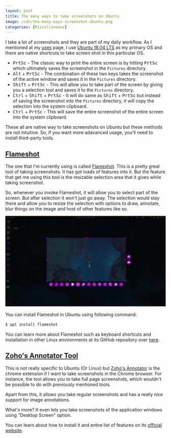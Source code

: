 ```yaml
---
layout: post
title: The many ways to take screenshots on Ubuntu
image: /cdn/the-many-ways-screenshot-ubuntu.png
categories: [Miscellaneous]
---
```


I take a lot of screenshots and they are part of my daily workflow. As I mentioned at my [uses](/uses/) page, I use [Ubuntu 18.04 LTS](http://releases.ubuntu.com/18.04/) as my primary OS and there are native shortcuts to take screen shot in this particular OS.

- <kbd>PrtSc</kbd> - The classic way to print the entire screen is by hitting <kbd>PrtSc</kbd> which ultimately saves the screenshot in the `Pictures` directory.
- <kbd>Alt</kbd> + <kbd>PrtSc</kbd> - The combination of these two keys takes the screenshot of the active window and saves it in the `Pictures` directory.
- <kbd>Shift</kbd> + <kbd>PrtSc</kbd> - This will allow you to take part of the screen by giving you a selection tool and saves it to the `Pictures` directory.
- <kbd>Ctrl</kbd> + <kbd>Shift</kbd> + <kbd>PrtSc</kbd> - It will do same as <kbd>Shift</kbd> + <kbd>PrtSc</kbd> but instead of saving the screenshot into the `Pictures` directory, it will copy the selection into the system clipboard.
- <kbd>Ctrl</kbd> + <kbd>PrtSc</kbd> - This will save the entire screenshot of the entire screen into the system clipboard.

These all are native way to take screenshots on Ubuntu but these methods are not intuitive. So, if you want more adavanced usage, you'll need to install third-party tools.

## [Flameshot](https://flameshot.js.org)

The one that I'm currently using is called [Flameshot](https://flameshot.js.org). This is a pretty great tool of taking screenshots. It has got loads of features into it. But the feature that get me using this tool is the resizable selection area that it gives while taking screenshot.

So, whenever you invoke Flameshot, it will allow you to select part of the screen. But after selection it won't just go away. The selection would stay there and allow you to resize the selection with options to draw, annotate, blur things on the image and host of other features like so.

![Flameshot](/images/flameshot-tool.png)

You can install Flameshot in Ubuntu using following command:

```bash
$ apt install flameshot
```

You can learn more about Flameshot such as keyboard shortcuts and installation in other Linux environments at its GitHub repository over [here](https://github.com/lupoDharkael/flameshot).

## [Zoho's Annotator Tool](https://www.zoho.com/annotator/)

This is not really specific to Ubuntu (Or Linux) but [Zoho's Annotator](https://www.zoho.com/annotator) is the chrome extension if I want to take screenshots in the Chrome browser. For instance, the tool allows you to take full page screenshots, which wouldn't be possible to do with previously mentioned tools.

Apart from this, it allows you take regular screenshots and has a really nice support for image annotations. 

What's more? It even lets you take screenshots of the application windows using "Desktop Screen" option.

You can learn about how to install it and entire list of features on its [official website](https://www.zoho.com/annotator/).